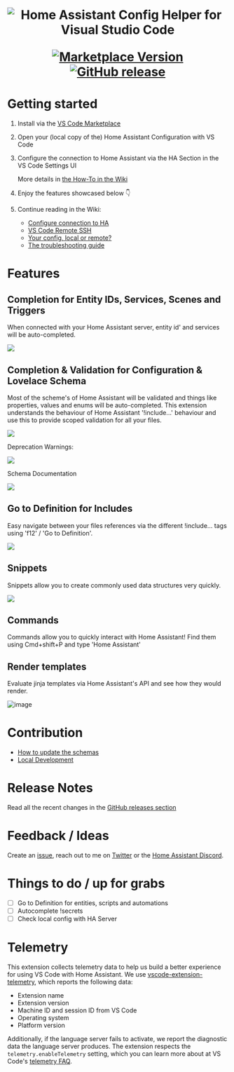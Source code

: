 <h1 align="center">

<img src="https://raw.githubusercontent.com/keesschollaart81/vscode-home-assistant/dev/assets/header.png" alt="Home Assistant Config Helper for Visual Studio Code"/>

[![Marketplace Version](https://vsmarketplacebadge.apphb.com/version/keesschollaart.vscode-home-assistant.svg "Current Release")](https://marketplace.visualstudio.com/items?itemName=keesschollaart.vscode-home-assistant)  [![GitHub release](https://img.shields.io/github/release-pre/keesschollaart81/vscode-home-assistant.svg)](https://github.com/keesschollaart81/vscode-home-assistant/releases) 

</h1>

# Getting started

1. Install via the [VS Code Marketplace](https://marketplace.visualstudio.com/items?itemName=keesschollaart.vscode-home-assistant)

2. Open your (local copy of the) Home Assistant Configuration with VS Code

3. Configure the connection to Home Assistant via the HA Section in the VS Code Settings UI

   More details in [the How-To in the Wiki](https://github.com/keesschollaart81/vscode-home-assistant/wiki/Configure-connection-to-HA)

4. Enjoy the features showcased below 👇

5. Continue reading in the Wiki:

    - [Configure connection to HA](https://github.com/keesschollaart81/vscode-home-assistant/wiki/Configure-connection-to-HA)
    - [VS Code Remote SSH](https://github.com/keesschollaart81/vscode-home-assistant/wiki/VS-Code-Remote-SSH)
    - [Your config, local or remote?](https://github.com/keesschollaart81/vscode-home-assistant/wiki/Your-config,-local-or-remote%3F)
    - [The troubleshooting guide](https://github.com/keesschollaart81/vscode-home-assistant/wiki/Troubleshooting)

# Features

## Completion for Entity IDs, Services, Scenes and Triggers

When connected with your Home Assistant server, entity id' and services will be auto-completed.

<img src="https://raw.githubusercontent.com/keesschollaart81/vscode-home-assistant/dev/assets/entity_service_completion.gif">

## Completion & Validation for Configuration & Lovelace Schema

Most of the scheme's of Home Assistant will be validated and things like properties, values and enums will be auto-completed. This extension understands the behaviour of Home Assistant '!include...' behaviour and use this to provide scoped validation for all your files.

<img src="https://raw.githubusercontent.com/keesschollaart81/vscode-home-assistant/dev/assets/schema_validation_completion.gif">

Deprecation Warnings:

<img src="https://raw.githubusercontent.com/keesschollaart81/vscode-home-assistant/dev/assets/deprecation-warnings.png">

Schema Documentation

<img src="https://raw.githubusercontent.com/keesschollaart81/vscode-home-assistant/dev/assets/schema-documentation.png">

## Go to Definition for Includes

Easy navigate between your files references via the different !include... tags using 'f12' / 'Go to Definition'.

<img src="https://raw.githubusercontent.com/keesschollaart81/vscode-home-assistant/dev/assets/go_to_definition.gif">

## Snippets

Snippets allow you to create commonly used data structures very quickly.

<img src="https://raw.githubusercontent.com/keesschollaart81/vscode-home-assistant/dev/assets/snippet.gif">

## Commands

Commands allow you to quickly interact with Home Assistant! Find them using Cmd+shift+P and type 'Home Assistant'

## Render templates

Evaluate jinja templates via Home Assistant's API and see how they would render.

![image](https://user-images.githubusercontent.com/6755359/69496084-6b089d80-0ece-11ea-8496-50251b91732f.png)

# Contribution

- [How to update the schemas](https://github.com/keesschollaart81/vscode-home-assistant/wiki/HowTo:-Update-the-schemas)
- [Local Development](https://github.com/keesschollaart81/vscode-home-assistant/wiki/Local-development)

# Release Notes

Read all the recent changes in the [GitHub releases section](https://github.com/keesschollaart81/vscode-home-assistant/releases)

# Feedback / Ideas

Create an [issue](https://github.com/keesschollaart81/vscode-home-assistant/issues/new/choose), reach out to me on [Twitter](https://twitter.com/keesschollaart) or the [Home Assistant Discord](https://discord.gg/c5DvZ4e).

# Things to do / up for grabs

- [ ] Go to Definition for entities, scripts and automations
- [ ] Autocomplete !secrets
- [ ] Check local config with HA Server
 
# Telemetry

This extension collects telemetry data to help us build a better experience for
using VS Code with Home Assistant. We use [vscode-extension-telemetry](https://github.com/Microsoft/vscode-extension-telemetry),
which reports the following data:

- Extension name
- Extension version
- Machine ID and session ID from VS Code
- Operating system
- Platform version

Additionally, if the language server fails to activate, we report the diagnostic
data the language server produces. The extension respects the `telemetry.enableTelemetry`
setting, which you can learn more about at VS Code's
[telemetry FAQ](https://code.visualstudio.com/docs/supporting/faq#_how-to-disable-telemetry-reporting).
